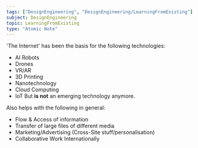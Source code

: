```yaml
---
tags: ["DesignEngineering", "DesignEngineering/LearningFromExisting"]
subject: DesignEngineering
topic: LearningFromExisting
type: "Atomic Note"
---
```


'The Internet' has been the basis for the following technologies:
 - AI Robots
 - Drones
 - VR/AR
 - 3D Printing
 - Nanotechnology
 - Cloud Computing
 - IoT
But **is not** an emerging technology anymore.

Also helps with the following in general:
 - Flow & Access of information
 - Transfer of large files of different media
 - Marketing/Advertising (Cross-Site stuff/personalisation)
 - Collaborative Work Internationally